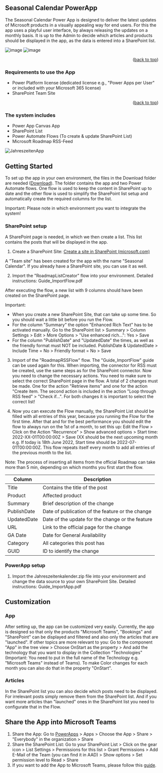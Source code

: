 <!-- ABOUT THE PROJECT -->
## Seasonal Calendar PowerApp
The Seasonal Calendar Power App is designed to deliver the latest updates of Microsoft products in a visually appealing way for end users. For this the app uses a playful user interface, by always releasing the updates on a monthly basis. It is up to the Admin to decide which articles and products should be displayed in the app, as the data is entered into a SharePoint list. 

![image](https://user-images.githubusercontent.com/106154410/193064951-fdfe87ab-b8b9-4e55-ad73-149f55c0a8ff.png)
![image](https://user-images.githubusercontent.com/106154410/193064697-8556c8e6-23cc-4b8f-95a2-4eb963225bf1.png)

<p align="right">(<a href="#top">back to top</a>)</p>

### Requirements to use the App
* Power Platform license (dedicated license e.g., "Power Apps per User" or included with your Microsoft 365 license)
* SharePoint Team Site

<p align="right">(<a href="#top">back to top</a>)</p>

### The system includes
* Power App Canvas App
* SharePoint List
* Power Automate Flows (To create & update SharePoint List)
* Microsoft Roadmap RSS-Feed 

![JahreszeitenApp](https://user-images.githubusercontent.com/106154410/170679887-aa0ec02e-b6f1-4623-8a6e-af5e31b66561.png)

<!-- GETTING STARTED -->
## Getting Started

To set up the app in your own environment, the files in the Download folder are needed ([Download](https://github.com/ttran799/seasonal-calendar/archive/refs/heads/main.zip)). The folder contains the app and two Power Automate flows. One flow is used to keep the content in SharePoint up to date and the other flow is used to simplify the SharePoint list setup and automatically create the required columns for the list. 

Important: Please note in which environment you want to integrate the system!

### SharePoint setup

A SharePoint page is needed, in which we then create a list. This list contains the posts that will be displayed in the app.

1. Create a SharePoint Site: [Create a site in SharePoint (microsoft.com)](https://docs.microsoft.com/en-us/sharepoint/create-site-collection)

A "Team site" has been created for the app with the name "Seasonal Calendar". If you already have a SharePoint site, you can use it as well.

2. Import the "RoadmapListCreator" flow into your environment. Detailed instructions: Guide_ImportFlow.pdf

After executing the flow, a new list with 9 columns should have been created on the SharePoint page.

Important: 
- When you create a new SharePoint Site, that can take up some time. So you should wait a little bit before you run the Flow. 
- For the column "Summary" the option "Enhanced Rich Text" has to be activated manually. Go to the SharePoint list > Summary > Column Settings > Edit > More Options > "Use enhanced rich...": Yes > Save
- For the column "PublishDate" and "UpdatedDate" the times, as well as the friendly format must NOT be included. PublishDate & UpdatedDate > Include Time = No > Friendly format = No > Save

3. Import of the "RoadmapRSSFlow" flow. The "Guide_ImportFlow" guide can be used again for this. When importing, the connector for RSS must be created, use the same steps as for the SharePoint connector. Now you need to change the necessary actions. You need to make sure to select the correct SharePoint page in the flow. A total of 2 changes must be made. One for the action "Retrieve items" and one for the action "Create item. The second action is included in the action "Loop through RSS feed" > "Check if...". For both changes it is important to select the correct list!

4. Now you can execute the Flow manually, the SharePoint List should be filled with all entries of this year, because you running the Flow for the first time. After that and for the best performance you should edit the flow to always run on the 1st of a month, to set this up: Edit the Flow > Click on the Action "Recurrence" > Show advanced options > Start time: 2022-XX-01T00:00:00Z > Save (XX should be the next upcoming month e.g. If today is 18th June 2022, Start time should be 2022-07-01T00:00:00Z. This flow repeats itself every month to add all entries of the previous month to the list.

Note: The process of inserting all items from the official Roadmap can take more than 5 min, depending on which months you first start the flow. 

Column | Description | 
--- | --- | 
Title | Contains the title of the post |
Product | Affected product |
Summary | Brief description of the change |
PublishDate | Date of publication of the feature or the change |
UpdatedDate | Date of the update for the change or the feature |
URL | Link to the official page for the change |
GA Date | Date for General Availability |
Category | All categories this post has |
GUID | ID to identify the change |

### PowerApp setup
1.	Import the Jahreszeitenkalender.zip file into your environment and change the data source to your own SharePoint Site. Detailed instructions: Guide_ImportApp.pdf

## Customization
### App
After setting up, the app can be customized very easily. Currently, the app is designed so that only the products "Microsoft Teams", "Bookings" and "SharePoint" can be displayed and filtered and also only the articles that are "launched". If other topics are more relevant to you: Go to the component "App" in the tree view > Choose OnStart as the property > And add the technology that you want to display in the Collection "Technologies" (Important: You need to put in the full name of the Technology e.g. "Microsoft Teams" instead of Teams). To make Color changes for each month you can also do that in the property "OnStart".

### Articles
In the SharePoint list you can also decide which posts need to be displayed. For irrelevant posts simply remove them from the SharePoint list. And if you want more articles than "launched" ones in the SharePoint list you need to configurate that in the Flow.

## Share the App into Microsoft Teams
1. Share the App: Go to [PowerApps](make.powerapps.com) > Apps > Choose the App > Share > "Everybody" in the organization > Share
2. Share the SharePoint List: Go to your SharePoint List > Click on the gear icon > List Settings > Permissions for this list > Grant Permissions > Add E-Mail of the Team (you can find it in AAD) > Show options > Set permission level to Read > Share
3. If you want to add the App to Microsoft Teams, please follow this [guide](https://docs.microsoft.com/en-us/power-apps/teams/embed-teams-tab).
